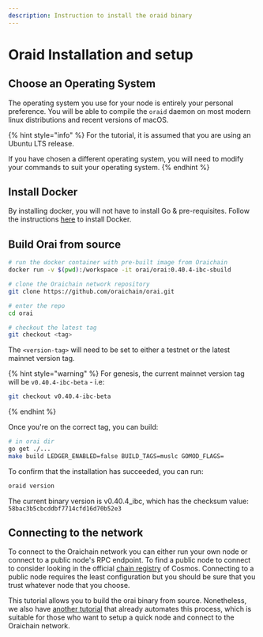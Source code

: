 ```yaml
---
description: Instruction to install the oraid binary
---
```


# Oraid Installation and setup

## Choose an Operating System

The operating system you use for your node is entirely your personal preference. You will be able to compile the `oraid` daemon on most modern linux distributions and recent versions of macOS.

{% hint style="info" %}
For the tutorial, it is assumed that you are using an Ubuntu LTS release.

If you have chosen a different operating system, you will need to modify your commands to suit your operating system.
{% endhint %}

## Install Docker

By installing docker, you will not have to install Go & pre-requisites. Follow the instructions [here](https://docs.docker.com/engine/install/ubuntu/) to install Docker.

## Build Orai from source

```bash
# run the docker container with pre-built image from Oraichain
docker run -v $(pwd):/workspace -it orai/orai:0.40.4-ibc-sbuild

# clone the Oraichain network repository
git clone https://github.com/oraichain/orai.git

# enter the repo
cd orai

# checkout the latest tag
git checkout <tag>
```

The `<version-tag>` will need to be set to either a testnet or the latest mainnet version tag.

{% hint style="warning" %}
For genesis, the current mainnet version tag will be `v0.40.4-ibc-beta` - i.e:

```bash
git checkout v0.40.4-ibc-beta
```
{% endhint %}

Once you're on the correct tag, you can build:

```bash
# in orai dir
go get ./...
make build LEDGER_ENABLED=false BUILD_TAGS=muslc GOMOD_FLAGS=
```

To confirm that the installation has succeeded, you can run:

```bash
oraid version
```

The current binary version is v0.40.4_ibc, which has the checksum value: ```58bac3b5cbcddbf7714cfd16d70b52e3```

## Connecting to the network

To connect to the Oraichain network you can either run your own node or connect to a public node's RPC endpoint. To find a public node to connect to consider looking in the official [chain registry](https://github.com/cosmos/chain-registry/blob/master/oraichain/chain.json) of Cosmos. Connecting to a public node requires the least configuration but you should be sure that you trust whatever node that you choose.

This tutorial allows you to build the orai binary from source. Nonetheless, we also have [another tutorial](https://docs.orai.io/developers/networks/mainnet/become-a-full-node-operator) that already automates this process, which is suitable for those who want to setup a quick node and connect to the Oraichain network.